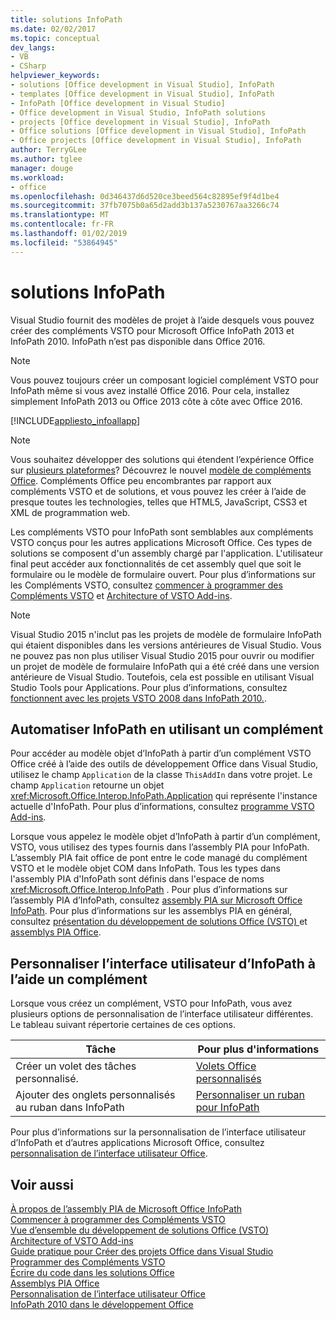 ```yaml
---
title: solutions InfoPath
ms.date: 02/02/2017
ms.topic: conceptual
dev_langs:
- VB
- CSharp
helpviewer_keywords:
- solutions [Office development in Visual Studio], InfoPath
- templates [Office development in Visual Studio], InfoPath
- InfoPath [Office development in Visual Studio]
- Office development in Visual Studio, InfoPath solutions
- projects [Office development in Visual Studio], InfoPath
- Office solutions [Office development in Visual Studio], InfoPath
- Office projects [Office development in Visual Studio], InfoPath
author: TerryGLee
ms.author: tglee
manager: douge
ms.workload:
- office
ms.openlocfilehash: 0d346437d6d520ce3beed564c82895ef9f4d1be4
ms.sourcegitcommit: 37fb7075b0a65d2add3b137a5230767aa3266c74
ms.translationtype: MT
ms.contentlocale: fr-FR
ms.lasthandoff: 01/02/2019
ms.locfileid: "53864945"
---
```

# <a name="infopath-solutions"></a>solutions InfoPath
  Visual Studio fournit des modèles de projet à l’aide desquels vous pouvez créer des compléments VSTO pour Microsoft Office InfoPath 2013 et InfoPath 2010. InfoPath n’est pas disponible dans Office 2016.  
  
> [!NOTE]  
>  Vous pouvez toujours créer un composant logiciel complément VSTO pour InfoPath même si vous avez installé Office 2016. Pour cela, installez simplement InfoPath 2013 ou Office 2013 côte à côte avec Office 2016.  
  
 [!INCLUDE[appliesto_infoallapp](../vsto/includes/appliesto-infoallapp-md.md)]  
  
> [!NOTE]  
>  Vous souhaitez développer des solutions qui étendent l’expérience Office sur [plusieurs plateformes](https://dev.office.com/add-in-availability)? Découvrez le nouvel [modèle de compléments Office](https://dev.office.com/docs/add-ins/overview/office-add-ins). Compléments Office peu encombrantes par rapport aux compléments VSTO et de solutions, et vous pouvez les créer à l’aide de presque toutes les technologies, telles que HTML5, JavaScript, CSS3 et XML de programmation web.  
  
 Les compléments VSTO pour InfoPath sont semblables aux compléments VSTO conçus pour les autres applications Microsoft Office. Ces types de solutions se composent d'un assembly chargé par l'application. L'utilisateur final peut accéder aux fonctionnalités de cet assembly quel que soit le formulaire ou le modèle de formulaire ouvert. Pour plus d’informations sur les Compléments VSTO, consultez [commencer à programmer des Compléments VSTO](../vsto/getting-started-programming-vsto-add-ins.md) et [Architecture of VSTO Add-ins](../vsto/architecture-of-vsto-add-ins.md).  
  
> [!NOTE]  
>  Visual Studio 2015 n'inclut pas les projets de modèle de formulaire InfoPath qui étaient disponibles dans les versions antérieures de Visual Studio. Vous ne pouvez pas non plus utiliser Visual Studio 2015 pour ouvrir ou modifier un projet de modèle de formulaire InfoPath qui a été créé dans une version antérieure de Visual Studio. Toutefois, cela est possible en utilisant Visual Studio Tools pour Applications. Pour plus d’informations, consultez [fonctionnent avec les projets VSTO 2008 dans InfoPath 2010.](http://go.microsoft.com/fwlink/?LinkID=218903).  
  
## <a name="automate-infopath-by-using-an-add-in"></a>Automatiser InfoPath en utilisant un complément  
 Pour accéder au modèle objet d’InfoPath à partir d’un complément VSTO Office créé à l’aide des outils de développement Office dans Visual Studio, utilisez le champ `Application` de la classe `ThisAddIn` dans votre projet. Le champ `Application` retourne un objet <xref:Microsoft.Office.Interop.InfoPath.Application> qui représente l'instance actuelle d'InfoPath. Pour plus d’informations, consultez [programme VSTO Add-ins](../vsto/programming-vsto-add-ins.md).  
  
 Lorsque vous appelez le modèle objet d’InfoPath à partir d’un complément, VSTO, vous utilisez des types fournis dans l’assembly PIA pour InfoPath. L’assembly PIA fait office de pont entre le code managé du complément VSTO et le modèle objet COM dans InfoPath. Tous les types dans l'assembly PIA d'InfoPath sont définis dans l'espace de noms <xref:Microsoft.Office.Interop.InfoPath> . Pour plus d’informations sur l’assembly PIA d’InfoPath, consultez [assembly PIA sur Microsoft Office InfoPath](https://msdn.microsoft.com/1b3ae03c-6951-49e4-a489-4712d3f7ba72). Pour plus d’informations sur les assemblys PIA en général, consultez [présentation du développement de solutions Office &#40;VSTO&#41; ](../vsto/office-solutions-development-overview-vsto.md) et [assemblys PIA Office](../vsto/office-primary-interop-assemblies.md).  
  
## <a name="customize-the-user-interface-of-infopath-by-using-an-add-in"></a>Personnaliser l’interface utilisateur d’InfoPath à l’aide un complément  
 Lorsque vous créez un complément, VSTO pour InfoPath, vous avez plusieurs options de personnalisation de l’interface utilisateur différentes. Le tableau suivant répertorie certaines de ces options.  
  
|Tâche|Pour plus d'informations|  
|----------|--------------------------|  
|Créer un volet des tâches personnalisé.|[Volets Office personnalisés](../vsto/custom-task-panes.md)|  
|Ajouter des onglets personnalisés au ruban dans InfoPath|[Personnaliser un ruban pour InfoPath](../vsto/customizing-a-ribbon-for-infopath.md)|  
  
 Pour plus d’informations sur la personnalisation de l’interface utilisateur d’InfoPath et d’autres applications Microsoft Office, consultez [personnalisation de l’interface utilisateur Office](../vsto/office-ui-customization.md).  
  
## <a name="see-also"></a>Voir aussi  
 [À propos de l’assembly PIA de Microsoft Office InfoPath](https://msdn.microsoft.com/1b3ae03c-6951-49e4-a489-4712d3f7ba72)   
 [Commencer à programmer des Compléments VSTO](../vsto/getting-started-programming-vsto-add-ins.md)   
 [Vue d’ensemble du développement de solutions Office &#40;VSTO&#41;](../vsto/office-solutions-development-overview-vsto.md)   
 [Architecture of VSTO Add-ins](../vsto/architecture-of-vsto-add-ins.md)   
 [Guide pratique pour Créer des projets Office dans Visual Studio](../vsto/how-to-create-office-projects-in-visual-studio.md)   
 [Programmer des Compléments VSTO](../vsto/programming-vsto-add-ins.md)   
 [Écrire du code dans les solutions Office](../vsto/writing-code-in-office-solutions.md)   
 [Assemblys PIA Office](../vsto/office-primary-interop-assemblies.md)   
 [Personnalisation de l’interface utilisateur Office](../vsto/office-ui-customization.md)   
 [InfoPath 2010 dans le développement Office](http://go.microsoft.com/fwlink/?LinkId=199012)  

